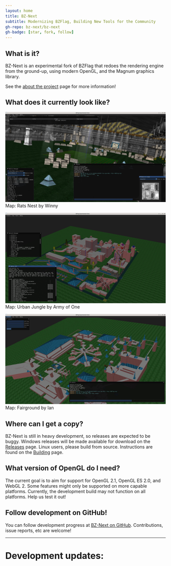 ```yaml
---
layout: home
title: BZ-Next
subtitle: Modernizing BZFlag, Building New Tools for the Community
gh-repo: bz-next/bz-next
gh-badge: [star, fork, follow]
---
```


## What is it?

BZ-Next is an experimental fork of BZFlag that redoes the rendering engine from the ground-up, using modern OpenGL, and the Magnum graphics library.

See the [about the project](about) page for more information!

## What does it currently look like?

![Rats Nest by Winny](assets/img/screen0.jpg)
Map: Rats Nest by Winny

![Urban Jungle by Army of One](assets/img/screen1.jpg)
Map: Urban Jungle by Army of One

![Fairground by Ian](assets/img/screen2.jpg)
Map: Fairground by Ian

## Where can I get a copy?

BZ-Next is still in heavy development, so releases are expected to be buggy. Windows releases will be made available for download on the [Releases](releases) page. Linux users, please build from source. Instructions are found on the [Building](building) page.

## What version of OpenGL do I need?

The current goal is to aim for support for OpenGL 2.1, OpenGL ES 2.0, and WebGL 2. Some features might only be supported on more capable platforms. Currently, the development build may not function on all platforms. Help us test it out!

## Follow development on GitHub!

You can follow development progress at [BZ-Next on GitHub](https://github.com/bz-next/bz-next). Contributions, issue reports, etc are welcome!

---
# Development updates:
